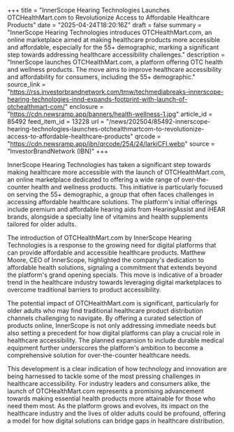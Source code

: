 +++
title = "InnerScope Hearing Technologies Launches OTCHealthMart.com to Revolutionize Access to Affordable Healthcare Products"
date = "2025-04-24T18:20:16Z"
draft = false
summary = "InnerScope Hearing Technologies introduces OTCHealthMart.com, an online marketplace aimed at making healthcare products more accessible and affordable, especially for the 55+ demographic, marking a significant step towards addressing healthcare accessibility challenges."
description = "InnerScope launches OTCHealthMart.com, a platform offering OTC health and wellness products. The move aims to improve healthcare accessibility and affordability for consumers, including the 55+ demographic."
source_link = "https://rss.investorbrandnetwork.com/tmw/techmediabreaks-innerscope-hearing-technologies-innd-expands-footprint-with-launch-of-otchealthmart-com/"
enclosure = "https://cdn.newsramp.app/banners/health-wellness-1.jpg"
article_id = 85492
feed_item_id = 13228
url = "/news/202504/85492-innerscope-hearing-technologies-launches-otchealthmartcom-to-revolutionize-access-to-affordable-healthcare-products"
qrcode = "https://cdn.newsramp.app/ibn/qrcode/254/24/larkiCFl.webp"
source = "InvestorBrandNetwork (IBN)"
+++

<p>InnerScope Hearing Technologies has taken a significant step towards making healthcare more accessible with the launch of OTCHealthMart.com, an online marketplace dedicated to offering a wide range of over-the-counter health and wellness products. This initiative is particularly focused on serving the 55+ demographic, a group that often faces challenges in accessing affordable healthcare solutions. The platform's initial offerings include premium and affordable hearing aids from HearingAssist and iHEAR brands, alongside a specialty line of vitamins and health supplements tailored for older adults.</p><p>The introduction of OTCHealthMart.com by InnerScope Hearing Technologies is a response to the growing need for digital platforms that can provide affordable and accessible healthcare products. Matthew Moore, CEO of InnerScope, highlighted the company's dedication to affordable health solutions, signaling a commitment that extends beyond the platform's grand opening specials. This move is indicative of a broader trend in the healthcare industry towards leveraging digital marketplaces to overcome traditional barriers to product accessibility.</p><p>The potential impact of OTCHealthMart.com is significant, particularly for older adults who may find traditional healthcare product distribution channels challenging to navigate. By offering a curated selection of products online, InnerScope is not only addressing immediate needs but also setting a precedent for how digital platforms can play a crucial role in healthcare accessibility. The planned expansion to include durable medical equipment further underscores the platform's ambition to become a comprehensive solution for over-the-counter healthcare needs.</p><p>This development is a clear indication of how technology and innovation are being harnessed to tackle some of the most pressing challenges in healthcare accessibility. For industry leaders and consumers alike, the launch of OTCHealthMart.com represents a promising advancement towards making essential health products more attainable for those who need them most. As the platform grows and evolves, its impact on the healthcare industry and the lives of older adults could be profound, offering a model for how digital solutions can bridge gaps in healthcare distribution.</p>
